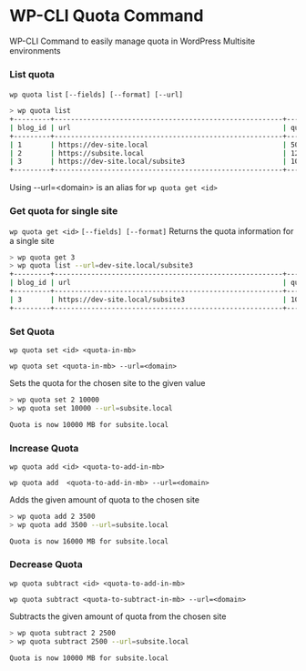 # WP-CLI Quota Command 
WP-CLI Command to easily manage quota in WordPress Multisite environments

### List quota
`wp quota list`
`[--fields] [--format] [--url]`

```bash
> wp quota list
+---------+--------------------------------------------------------+--------------+----------------+---------------------+
| blog_id | url                                                    | quota        | quota_used     | quota_used_percent  |
+---------+--------------------------------------------------------+--------------+----------------+---------------------+
| 1       | https://dev-site.local                                 | 5000         | 2500           | 50                  |
| 2       | https://subsite.local                                  | 12500        | 6230           | 49.84               |
| 3       | https://dev-site.local/subsite3                        | 10000        | 9850           | 98.50               |
+---------+--------------------------------------------------------+--------------+----------------+---------------------+
```
Using --url=\<domain\> is an alias for `wp quota get <id>`

### Get quota for single site
`wp quota get <id>`
`[--fields] [--format]`
Returns the quota information for a single site
```bash
> wp quota get 3
> wp quota list --url=dev-site.local/subsite3
+---------+--------------------------------------------------------+--------------+----------------+---------------------+
| blog_id | url                                                    | quota        | quota_used     | quota_used_percent  |
+---------+--------------------------------------------------------+--------------+----------------+---------------------+
| 3       | https://dev-site.local/subsite3                        | 10000        | 9850           | 98.50               |
+---------+--------------------------------------------------------+--------------+----------------+---------------------+
```

### Set Quota
`wp quota set <id> <quota-in-mb>`

`wp quota set <quota-in-mb> --url=<domain>`

Sets the quota for the chosen site to the given value
```bash
> wp quota set 2 10000
> wp quota set 10000 --url=subsite.local

Quota is now 10000 MB for subsite.local 
```

### Increase Quota
`wp quota add <id> <quota-to-add-in-mb>`

`wp quota add  <quota-to-add-in-mb> --url=<domain>`

Adds the given amount of quota to the chosen site
```bash
> wp quota add 2 3500
> wp quota add 3500 --url=subsite.local

Quota is now 16000 MB for subsite.local 
```

### Decrease Quota
`wp quota subtract <id> <quota-to-add-in-mb>`

`wp quota subtract <quota-to-subtract-in-mb> --url=<domain>`

Subtracts the given amount of quota from the chosen site
```bash
> wp quota subtract 2 2500
> wp quota subtract 2500 --url=subsite.local

Quota is now 10000 MB for subsite.local 
```

